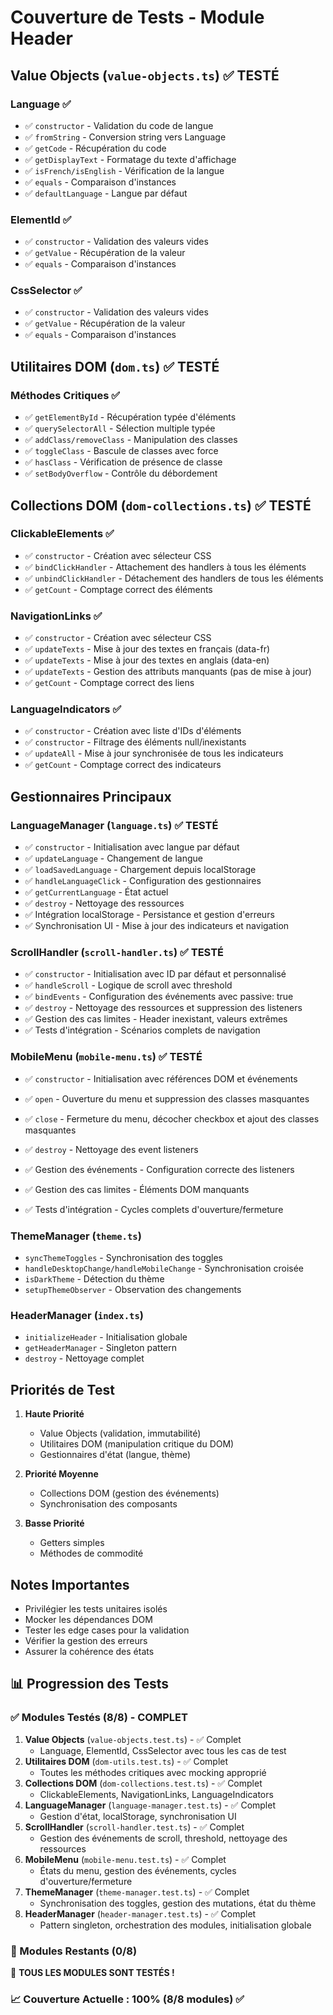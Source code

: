 # Couverture de Tests - Module Header

## Value Objects (`value-objects.ts`) ✅ TESTÉ

### Language ✅

- ✅ `constructor` - Validation du code de langue
- ✅ `fromString` - Conversion string vers Language
- ✅ `getCode` - Récupération du code
- ✅ `getDisplayText` - Formatage du texte d'affichage
- ✅ `isFrench/isEnglish` - Vérification de la langue
- ✅ `equals` - Comparaison d'instances
- ✅ `defaultLanguage` - Langue par défaut

### ElementId ✅

- ✅ `constructor` - Validation des valeurs vides
- ✅ `getValue` - Récupération de la valeur
- ✅ `equals` - Comparaison d'instances

### CssSelector ✅

- ✅ `constructor` - Validation des valeurs vides
- ✅ `getValue` - Récupération de la valeur
- ✅ `equals` - Comparaison d'instances

## Utilitaires DOM (`dom.ts`) ✅ TESTÉ

### Méthodes Critiques ✅

- ✅ `getElementById` - Récupération typée d'éléments
- ✅ `querySelectorAll` - Sélection multiple typée
- ✅ `addClass/removeClass` - Manipulation des classes
- ✅ `toggleClass` - Bascule de classes avec force
- ✅ `hasClass` - Vérification de présence de classe
- ✅ `setBodyOverflow` - Contrôle du débordement

## Collections DOM (`dom-collections.ts`) ✅ TESTÉ

### ClickableElements ✅

- ✅ `constructor` - Création avec sélecteur CSS
- ✅ `bindClickHandler` - Attachement des handlers à tous les éléments
- ✅ `unbindClickHandler` - Détachement des handlers de tous les éléments
- ✅ `getCount` - Comptage correct des éléments

### NavigationLinks ✅

- ✅ `constructor` - Création avec sélecteur CSS
- ✅ `updateTexts` - Mise à jour des textes en français (data-fr)
- ✅ `updateTexts` - Mise à jour des textes en anglais (data-en)
- ✅ `updateTexts` - Gestion des attributs manquants (pas de mise à jour)
- ✅ `getCount` - Comptage correct des liens

### LanguageIndicators ✅

- ✅ `constructor` - Création avec liste d'IDs d'éléments
- ✅ `constructor` - Filtrage des éléments null/inexistants
- ✅ `updateAll` - Mise à jour synchronisée de tous les indicateurs
- ✅ `getCount` - Comptage correct des indicateurs

## Gestionnaires Principaux

### LanguageManager (`language.ts`) ✅ TESTÉ

- ✅ `constructor` - Initialisation avec langue par défaut
- ✅ `updateLanguage` - Changement de langue
- ✅ `loadSavedLanguage` - Chargement depuis localStorage
- ✅ `handleLanguageClick` - Configuration des gestionnaires
- ✅ `getCurrentLanguage` - État actuel
- ✅ `destroy` - Nettoyage des ressources
- ✅ Intégration localStorage - Persistance et gestion d'erreurs
- ✅ Synchronisation UI - Mise à jour des indicateurs et navigation

### ScrollHandler (`scroll-handler.ts`) ✅ TESTÉ

- ✅ `constructor` - Initialisation avec ID par défaut et personnalisé
- ✅ `handleScroll` - Logique de scroll avec threshold
- ✅ `bindEvents` - Configuration des événements avec passive: true
- ✅ `destroy` - Nettoyage des ressources et suppression des listeners
- ✅ Gestion des cas limites - Header inexistant, valeurs extrêmes
- ✅ Tests d'intégration - Scénarios complets de navigation

### MobileMenu (`mobile-menu.ts`) ✅ TESTÉ

- ✅ `constructor` - Initialisation avec références DOM et événements
- ✅ `open` - Ouverture du menu et suppression des classes masquantes
- ✅ `close` - Fermeture du menu, décocher checkbox et ajout des classes masquantes

- ✅ `destroy` - Nettoyage des event listeners
- ✅ Gestion des événements - Configuration correcte des listeners
- ✅ Gestion des cas limites - Éléments DOM manquants
- ✅ Tests d'intégration - Cycles complets d'ouverture/fermeture

### ThemeManager (`theme.ts`)

- `syncThemeToggles` - Synchronisation des toggles
- `handleDesktopChange/handleMobileChange` - Synchronisation croisée
- `isDarkTheme` - Détection du thème
- `setupThemeObserver` - Observation des changements

### HeaderManager (`index.ts`)

- `initializeHeader` - Initialisation globale
- `getHeaderManager` - Singleton pattern
- `destroy` - Nettoyage complet

## Priorités de Test

1. **Haute Priorité**

   - Value Objects (validation, immutabilité)
   - Utilitaires DOM (manipulation critique du DOM)
   - Gestionnaires d'état (langue, thème)

2. **Priorité Moyenne**

   - Collections DOM (gestion des événements)
   - Synchronisation des composants

3. **Basse Priorité**
   - Getters simples
   - Méthodes de commodité

## Notes Importantes

- Privilégier les tests unitaires isolés
- Mocker les dépendances DOM
- Tester les edge cases pour la validation
- Vérifier la gestion des erreurs
- Assurer la cohérence des états

## 📊 Progression des Tests

### ✅ Modules Testés (8/8) - COMPLET

1. **Value Objects** (`value-objects.test.ts`) - ✅ Complet
   - Language, ElementId, CssSelector avec tous les cas de test
2. **Utilitaires DOM** (`dom-utils.test.ts`) - ✅ Complet
   - Toutes les méthodes critiques avec mocking approprié
3. **Collections DOM** (`dom-collections.test.ts`) - ✅ Complet
   - ClickableElements, NavigationLinks, LanguageIndicators
4. **LanguageManager** (`language-manager.test.ts`) - ✅ Complet
   - Gestion d'état, localStorage, synchronisation UI
5. **ScrollHandler** (`scroll-handler.test.ts`) - ✅ Complet
   - Gestion des événements de scroll, threshold, nettoyage des ressources
6. **MobileMenu** (`mobile-menu.test.ts`) - ✅ Complet
   - États du menu, gestion des événements, cycles d'ouverture/fermeture
7. **ThemeManager** (`theme-manager.test.ts`) - ✅ Complet
   - Synchronisation des toggles, gestion des mutations, état du thème
8. **HeaderManager** (`header-manager.test.ts`) - ✅ Complet
   - Pattern singleton, orchestration des modules, initialisation globale

### 🔄 Modules Restants (0/8)

🎉 **TOUS LES MODULES SONT TESTÉS !**

### 📈 Couverture Actuelle : 100% (8/8 modules) ✅
